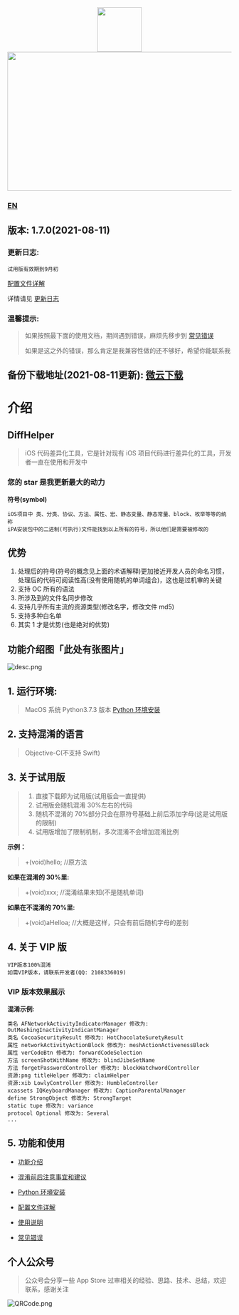 <div align=center>
<img src="https://i.loli.net/2020/02/28/H5ukD27Wa1olx4h.png" width = "100" height = "100"/>
</div>

<div align=center>
<img src="![扫码_搜索联合传播样式-白色版.png](https://i.loli.net/2021/08/14/whD2qBsblmfGxna.png)" width = "908" height = "312"/>
</div>


### [EN](https://github.com/rowliny/DiffHelper/blob/master/README-EN.md)



## 版本: **1.7.0(2021-08-11)**

### 更新日志:

```
试用版有效期到9月初
```

[配置文件详解](https://github.com/iOSCoderMaster/iOSCodeDifferHelper/wiki/配置文件详解)

详情请见 [更新日志](https://github.com/iOSCoderMaster/iOSCodeDifferHelper/wiki/更新日志)

### 温馨提示:

> 如果按照最下面的使用文档，期间遇到错误，麻烦先移步到 [常见错误](https://github.com/iOSCoderMaster/iOSCodeDifferHelper/wiki/常见错误)
>
> 如果是这之外的错误，那么肯定是我兼容性做的还不够好，希望你能联系我

## 备份下载地址(2021-08-11更新): [微云下载](https://share.weiyun.com/HKWYMRyk)

# 介绍

## DiffHelper

> iOS 代码差异化工具，它是针对现有 iOS 项目代码进行差异化的工具，开发者一直在使用和开发中

### 您的 star 是我更新最大的动力

**符号(symbol)**

```
iOS项目中 类、分类、协议、方法、属性、宏、静态变量、静态常量、block、枚举等等的统称
iPA安装包中的二进制(可执行)文件能找到以上所有的符号，所以他们是需要被修改的
```

## 优势

1. 处理后的符号(符号的概念见上面的术语解释)更加接近开发人员的命名习惯，处理后的代码可阅读性高(没有使用随机的单词组合)，这也是过机审的关键
2. 支持 OC 所有的语法
3. 所涉及到的文件名同步修改
4. 支持几乎所有主流的资源类型(修改名字，修改文件 md5)
5. 支持多种白名单
6. 其实 1 才是优势(也是绝对的优势)

## 功能介绍图「此处有张图片」

![desc.png](https://i.loli.net/2020/03/29/WwfGeCxLoKNiIp8.png)

## 1. 运行环境:

> MacOS 系统 Python3.7.3 版本 [Python 环境安装](https://github.com/iOSCoderMaster/iOSCodeDifferHelper/wiki/Python环境安装)

## 2. 支持混淆的语言

> Objective-C(不支持 Swift)

## 3. 关于试用版

> 1. 直接下载即为试用版(试用版会一直提供)
> 2. 试用版会随机混淆 30%左右的代码
> 3. 随机不混淆的 70%部分只会在原符号基础上前后添加字母(这是试用版的限制)
> 4. 试用版增加了限制机制，多次混淆不会增加混淆比例

**示例：**

> +(void)hello; //原方法

**如果在混淆的 30%里:**

> +(void)xxx; //混淆结果未知(不是随机单词)

**如果在不混淆的 70%里:**

> +(void)aHelloa; //大概是这样，只会有前后随机字母的差别

## 4. 关于 VIP 版

```
VIP版本100%混淆
如需VIP版本，请联系开发者(QQ: 2108336019)
```

### VIP 版本效果展示

**混淆示例:**

```
类名 AFNetworkActivityIndicatorManager 修改为: OutMeshingInactivityIndicantManager
类名 CocoaSecurityResult 修改为: HotChocolateSuretyResult
属性 networkActivityActionBlock 修改为: meshActionActivenessBlock
属性 verCodeBtn 修改为: forwardCodeSelection
方法 screenShotWithName 修改为: blindJibeSetName
方法 forgetPasswordController 修改为: blockWatchwordController
资源:png titleHelper 修改为: claimHelper
资源:xib LowlyController 修改为: HumbleController
xcassets IQKeyboardManager 修改为: CaptionParentalManager
define StrongObject 修改为: StrongTarget
static tupe 修改为: variance
protocol Optional 修改为: Several
...
```

## 5. 功能和使用

- [功能介绍](https://github.com/iOSCoderMaster/iOSCodeDifferHelper/wiki/功能介绍)

- [混淆前后注意事宜和建议](https://github.com/iOSCoderMaster/iOSCodeDifferHelper/wiki/混淆前后注意事宜和建议)

- [Python 环境安装](https://github.com/iOSCoderMaster/iOSCodeDifferHelper/wiki/Python环境安装)

- [配置文件详解](https://github.com/iOSCoderMaster/iOSCodeDifferHelper/wiki/配置文件详解)

- [使用说明](https://github.com/iOSCoderMaster/iOSCodeDifferHelper/wiki/使用说明)

- [常见错误](https://github.com/iOSCoderMaster/iOSCodeDifferHelper/wiki/常见错误)

## 个人公众号

> 公众号会分享一些 App Store 过审相关的经验、思路、技术、总结，欢迎联系，感谢关注

![QRCode.png](https://i.loli.net/2020/02/08/Zdhmz9ot8N5Hw3c.png)
